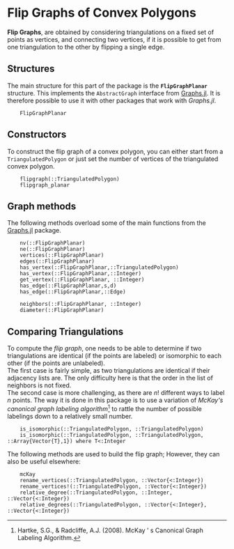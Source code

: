 
# Flip Graphs of Convex Polygons

**Flip Graphs**, are obtained by considering triangulations on a fixed set of points as vertices, and connecting two vertices, if it is possible to get from one triangulation to the other by flipping a single edge.

## Structures

The main structure for this part of the package is the **`FlipGraphPlanar`** structure. 
This implements the `AbstractGraph` interface from [Graphs.jl](https://juliagraphs.org/Graphs.jl/stable/). 
It is therefore possible to use it with other packages that work with *Graphs.jl*.

```@docs
    FlipGraphPlanar
```

## Constructors

To construct the flip graph of a convex polygon, you can either start from a `TriangulatedPolygon` or just set the number of vertices of the triangulated convex polygon.

```@docs
    flipgraph(::TriangulatedPolygon)
    flipgraph_planar
```

## Graph methods

The following methods overload some of the main functions from the [Graphs.jl](https://juliagraphs.org/Graphs.jl/stable/) package.

```@docs
    nv(::FlipGraphPlanar)
    ne(::FlipGraphPlanar)
    vertices(::FlipGraphPlanar)
    edges(::FlipGraphPlanar)   
    has_vertex(::FlipGraphPlanar,::TriangulatedPolygon)
    has_vertex(::FlipGraphPlanar,::Integer)
    get_vertex(::FlipGraphPlanar, ::Integer)
    has_edge(::FlipGraphPlanar,s,d)
    has_edge(::FlipGraphPlanar,::Edge)

    neighbors(::FlipGraphPlanar, ::Integer)
    diameter(::FlipGraphPlanar)
```

## Comparing Triangulations

To compute the *flip graph*, one needs to be able to determine if two triangulations are identical (if the points are labeled) or isomorphic to each other (if the points are unlabeled). \
The first case is fairly simple, as two triangulations are identical if their adjacency lists are. The only difficulty here is that the order in the list of neighbors is not fixed.\
The second case is more challenging, as there are $n!$ different ways to label $n$ points. The way it is done in this package is to use a variation of *McKay's canonical graph labeling algorithm*[^1] to rattle the number of possible labelings down to a relatively small number.

```@docs    
    is_isomorphic(::TriangulatedPolygon, ::TriangulatedPolygon)
    is_isomorphic(::TriangulatedPolygon, ::TriangulatedPolygon, ::Array{Vector{T},1}) where T<:Integer
```

The following methods are used to build the flip graph; However, they can also be useful elsewhere:

```@docs    
    mcKay
    rename_vertices(::TriangulatedPolygon, ::Vector{<:Integer})
    rename_vertices!(::TriangulatedPolygon, ::Vector{<:Integer})    
    relative_degree(::TriangulatedPolygon, ::Integer, ::Vector{<:Integer})
    relative_degrees(::TriangulatedPolygon, ::Vector{<:Integer}, ::Vector{<:Integer})
```



[^1]: Hartke, S.G., & Radcliffe, A.J. (2008). McKay ’ s Canonical Graph Labeling Algorithm.
